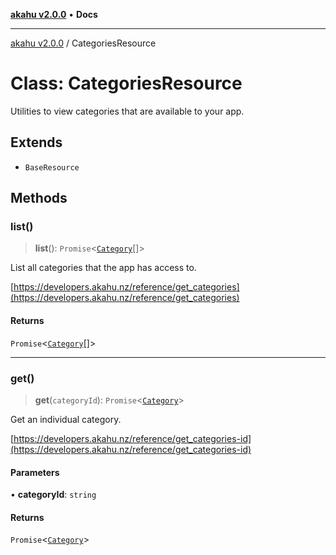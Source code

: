 [**akahu v2.0.0**](../README.md) • **Docs**

***

[akahu v2.0.0](../README.md) / CategoriesResource

# Class: CategoriesResource

Utilities to view categories that are available to your app.

## Extends

- `BaseResource`

## Methods

### list()

> **list**(): `Promise`\<[`Category`](../type-aliases/Category.md)[]\>

List all categories that the app has access to.

[https://developers.akahu.nz/reference/get_categories](https://developers.akahu.nz/reference/get_categories)

#### Returns

`Promise`\<[`Category`](../type-aliases/Category.md)[]\>

***

### get()

> **get**(`categoryId`): `Promise`\<[`Category`](../type-aliases/Category.md)\>

Get an individual category.

[https://developers.akahu.nz/reference/get_categories-id](https://developers.akahu.nz/reference/get_categories-id)

#### Parameters

• **categoryId**: `string`

#### Returns

`Promise`\<[`Category`](../type-aliases/Category.md)\>
